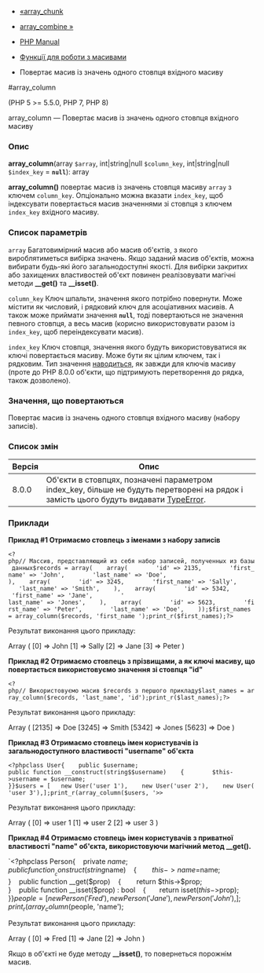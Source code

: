- [«array_chunk](function.array-chunk.md)
- [array_combine »](function.array-combine.md)

- [PHP Manual](index.md)
- [Функції для роботи з масивами](ref.array.md)
- Повертає масив із значень одного стовпця вхідного масиву

#array_column

(PHP 5 \>= 5.5.0, PHP 7, PHP 8)

array_column — Повертає масив із значень одного стовпця вхідного
масиву

### Опис

**array_column**(array `$array`, int\|string\|null `$column_key`,
int\|string\|null `$index_key` = **`null`**): array

**array_column()** повертає масив із значень стовпця масиву `array`
з ключем `column_key`. Опціонально можна вказати `index_key`, щоб
індексувати повертається масив значеннями зі стовпця з ключем
`index_key` вхідного масиву.

### Список параметрів

`array`
Багатовимірний масив або масив об'єктів, з якого вироблятиметься
вибірка значень. Якщо заданий масив об'єктів, можна вибирати будь-які
його загальнодоступні якості. Для вибірки закритих або захищених властивостей
об'єкт повинен реалізовувати магічні методи **\_\_get()** та
**\_\_isset()**.

`column_key`
Ключ шпальти, значення якого потрібно повернути. Може містити як
числовий, і рядковий ключ для асоціативних масивів. А також може
приймати значення **`null`**, тоді повертаються не значення
певного стовпця, а весь масив (корисно використовувати разом із
`index_key`, щоб переіндексувати масив).

`index_key`
Ключ стовпця, значення якого будуть використовуватися як ключі
повертається масиву. Може бути як цілим ключем, так і
рядковим. Тип значення
[наводиться](language.types.array.md#language.types.array.key-casts),
як завжди для ключів масиву (проте до PHP 8.0.0 об'єкти,
що підтримують перетворення до рядка, також дозволено).

### Значення, що повертаються

Повертає масив із значень одного стовпця вхідного масиву (набору
записів).

### Список змін

| Версія | Опис                                                                                                                                                       |
| ------ | ---------------------------------------------------------------------------------------------------------------------------------------------------------- |
| 8.0.0  | Об'єкти в стовпцях, позначені параметром index_key, більше не будуть перетворені на рядок і замість цього будуть видавати [TypeError](class.typeerror.md). |

### Приклади

**Приклад #1 Отримаємо стовпець з іменами з набору записів**

` <?php// Массив, представляющий из себя набор записей, полученных из базы данных$records = array(    array(        'id' => 2135,        'first_name' => 'John',        'last_name' => 'Doe', ),    array(        'id' => 3245,        'first_name' => 'Sally',        'last_name' => 'Smith',    ),    array(        'id' => 5342,        'first_name' => 'Jane',        ' last_name' => 'Jones',    ),    array(        'id' => 5623,        'first_name' => 'Peter',        'last_name' => 'Doe',    ));$first_names = array_column($records, 'first_name ');print_r($first_names);?> `

Результат виконання цього прикладу:

Array
(
[0] => John
[1] => Sally
[2] => Jane
[3] => Peter
)

**Приклад #2 Отримаємо стовпець з прізвищами, а як ключі
масиву, що повертається використовуємо значення зі стовпця "id"**

` <?php// Використовуємо масив $records з першого прикладу$last_names = array_column($records, 'last_name', 'id');print_r($last_names);?> `

Результат виконання цього прикладу:

Array
(
[2135] => Doe
[3245] => Smith
[5342] => Jones
[5623] => Doe
)

**Приклад #3 Отримаємо стовпець імен користувачів із загальнодоступного
властивості "username" об'єкта**

`<?phpclass User{    public $username; public function __construct(string$$username)    {        $this->username = $username; }}$users = [   new User('user 1'),    new User('user 2'),    new User('user 3'),];print_r(array_column($users, '>> `

Результат виконання цього прикладу:

Array
(
[0] => user 1
[1] => user 2
[2] => user 3
)

**Приклад #4 Отримаємо стовпець імен користувачів з приватної властивості
"name" об'єкта, використовуючи магічний метод **\_\_get()**.**

`<?phpclass Person{    private $name; public function __construct(string $name)    {        $this->name = $name; }    public function __get($prop)    {        return $this->$prop; }    public function __isset($prop) : bool    {       return isset($this->$prop); }}$people = [   new Person('Fred'),    new Person('Jane'),    new Person('John'),];print_r(array_column($people, 'name');

Результат виконання цього прикладу:

Array
(
[0] => Fred
[1] => Jane
[2] => John
)

Якщо в об'єкті не буде методу **\_\_isset()**, то повернеться порожнім
масив.
